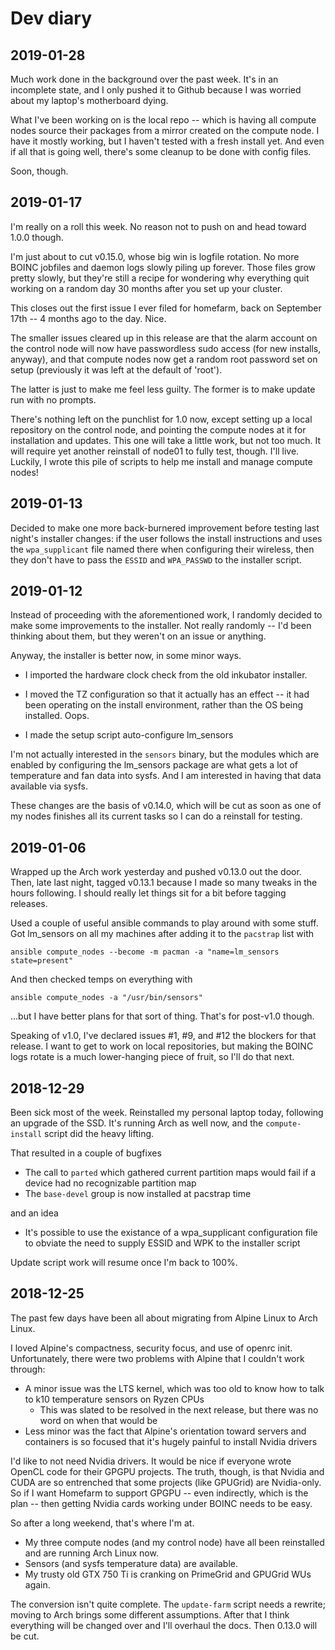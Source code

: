 # Dev diary

## 2019-01-28

Much work done in the background over the past week. It's in an
incomplete state, and I only pushed it to Github because I was worried
about my laptop's motherboard dying.

What I've been working on is the local repo -- which is having all
compute nodes source their packages from a mirror created on the
compute node. I have it mostly working, but I haven't tested with a
fresh install yet. And even if all that is going well, there's some
cleanup to be done with config files.

Soon, though.



## 2019-01-17

I'm really on a roll this week. No reason not to push on and head
toward 1.0.0 though.

I'm just about to cut v0.15.0, whose big win is logfile rotation. No
more BOINC jobfiles and daemon logs slowly piling up forever. Those
files grow pretty slowly, but they're still a recipe for wondering why
everything quit working on a random day 30 months after you set up
your cluster.

This closes out the first issue I ever filed for homefarm, back on
September 17th -- 4 months ago to the day. Nice.

The smaller issues cleared up in this release are that the alarm
account on the control node will now have passwordless sudo access
(for new installs, anyway), and that compute nodes now get a random
root password set on setup (previously it was left at the default of
'root').

The latter is just to make me feel less guilty. The former is to make
update run with no prompts.

There's nothing left on the punchlist for 1.0 now, except setting up a
local repository on the control node, and pointing the compute nodes
at it for installation and updates. This one will take a little work,
but not too much. It will require yet another reinstall of node01 to
fully test, though. I'll live. Luckily, I wrote this pile of scripts
to help me install and manage compute nodes!



## 2019-01-13

Decided to make one more back-burnered improvement before testing last
night's installer changes: if the user follows the install
instructions and uses the `wpa_supplicant` file named there when
configuring their wireless, then they don't have to pass the `ESSID`
and `WPA_PASSWD` to the installer script.



## 2019-01-12

Instead of proceeding with the aforementioned work, I randomly decided
to make some improvements to the installer. Not really randomly -- I'd
been thinking about them, but they weren't on an issue or anything.

Anyway, the installer is better now, in some minor ways.

* I imported the hardware clock check from the old inkubator installer.

* I moved the TZ configuration so that it actually has an effect -- it
  had been operating on the install environment, rather than the OS
  being installed. Oops.

* I made the setup script auto-configure lm_sensors

I'm not actually interested in the `sensors` binary, but the modules
which are enabled by configuring the lm_sensors package are what gets
a lot of temperature and fan data into sysfs. And I am interested in
having that data available via sysfs.

These changes are the basis of v0.14.0, which will be cut as soon as
one of my nodes finishes all its current tasks so I can do a reinstall
for testing.


## 2019-01-06

Wrapped up the Arch work yesterday and pushed v0.13.0 out the
door. Then, late last night, tagged v0.13.1 because I made so many
tweaks in the hours following. I should really let things sit for a
bit before tagging releases.

Used a couple of useful ansible commands to play around with some
stuff. Got lm_sensors on all my machines after adding it to the
`pacstrap` list with

`ansible compute_nodes --become -m pacman -a "name=lm_sensors state=present"`

And then checked temps on everything with

`ansible compute_nodes -a "/usr/bin/sensors"`

...but I have better plans for that sort of thing. That's for
post-v1.0 though.

Speaking of v1.0, I've declared issues #1, #9, and #12 the blockers
for that release. I want to get to work on local repositories, but
making the BOINC logs rotate is a much lower-hanging piece of fruit,
so I'll do that next.


## 2018-12-29

Been sick most of the week. Reinstalled my personal laptop today,
following an upgrade of the SSD. It's running Arch as well now, and
the `compute-install` script did the heavy lifting.

That resulted in a couple of bugfixes

* The call to `parted` which gathered current partition maps would
  fail if a device had no recognizable partition map
* The `base-devel` group is now installed at pacstrap time

and an idea

* It's possible to use the existance of a wpa_supplicant configuration
  file to obviate the need to supply ESSID and WPK to the installer
  script

Update script work will resume once I'm back to 100%.


## 2018-12-25

The past few days have been all about migrating from Alpine Linux to
Arch Linux.

I loved Alpine's compactness, security focus, and use of openrc
init. Unfortunately, there were two problems with Alpine that I
couldn't work through:

* A minor issue was the LTS kernel, which was too old to know how to
  talk to k10 temperature sensors on Ryzen CPUs
    * This was slated to be resolved in the next release, but there
      was no word on when that would be
* Less minor was the fact that Alpine's orientation toward servers and
  containers is so focused that it's hugely painful to install Nvidia
  drivers

I'd like to not need Nvidia drivers. It would be nice if everyone
wrote OpenCL code for their GPGPU projects. The truth, though, is that
Nvidia and CUDA are so entrenched that some projects (like GPUGrid)
are Nvidia-only. So if I want Homefarm to support GPGPU -- even
indirectly, which is the plan -- then getting Nvidia cards working
under BOINC needs to be easy.

So after a long weekend, that's where I'm at.

* My three compute nodes (and my control node) have all been
  reinstalled and are running Arch Linux now.
* Sensors (and sysfs temperature data) are available.
* My trusty old GTX 750 Ti is cranking on PrimeGrid and GPUGrid WUs
  again.

The conversion isn't quite complete. The `update-farm` script needs a
rewrite; moving to Arch brings some different assumptions. After that
I think everything will be changed over and I'll overhaul the
docs. Then 0.13.0 will be cut.
